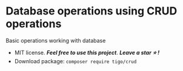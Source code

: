 # Database operations using CRUD operations
Basic operations working with database
- MIT license. ***Feel free to use this project***. ***Leave a star :star: !***
- Download package: ```composer require tigo/crud```
